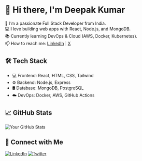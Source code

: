 # 👋 Hi there, I'm Deepak Kumar

🌱 I’m a passionate Full Stack Developer from India.  
💻 I love building web apps with React, Node.js, and MongoDB.  
📚 Currently learning DevOps & Cloud (AWS, Docker, Kubernetes).  
📫 How to reach me: [LinkedIn](https://linkedin.com/in/deepak-kr19) | [X](https://x.com/deepakkumar1333)

## 🛠️ Tech Stack
- 💻 Frontend: React, HTML, CSS, Tailwind
- ⚙️ Backend: Node.js, Express
- 🛢️ Database: MongoDB, PostgreSQL
- ☁️ DevOps: Docker, AWS, GitHub Actions

## 📈 GitHub Stats
![Your GitHub Stats](https://github-readme-stats.vercel.app/api?deepak-kr19&show_icons=true&theme=radical)

## 🔗 Connect with Me
[![LinkedIn](https://img.shields.io/badge/LinkedIn-blue?logo=linkedin&logoColor=white)](https://linkedin.com/in/deepak-kr19)
[![Twitter](https://img.shields.io/badge/Twitter-black?logo=twitter&logoColor=white)](https://x.com/deepakkumar1333)

